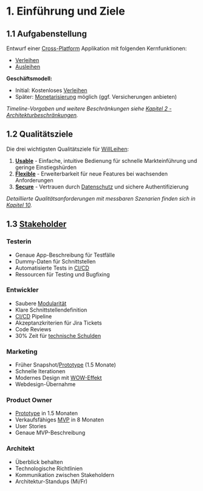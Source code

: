 # 1. Einführung und Ziele

## 1.1 Aufgabenstellung

Entwurf einer [Cross-Platform](12_glossary.md#cross-platform) Applikation mit folgenden Kernfunktionen:

- [Verleihen](12_glossary.md#verleihen)
- [Ausleihen](12_glossary.md#ausleihen)

**Geschäftsmodell:**
- Initial: Kostenloses [Verleihen](12_glossary.md#verleihen)
- Später: [Monetarisierung](12_glossary.md#monetarisierung) möglich (ggf. Versicherungen anbieten)

*Timeline-Vorgaben und weitere Beschränkungen siehe [Kapitel 2 - Architekturbeschränkungen](02_architecture_constraints.md).*

## 1.2 Qualitätsziele

Die drei wichtigsten Qualitätsziele für [WillLeihen](12_glossary.md#willleihen):

1. **[Usable](10_quality_requirements.md#usable)** - Einfache, intuitive Bedienung für schnelle Markteinführung und geringe Einstiegshürden
2. **[Flexible](10_quality_requirements.md#flexible)** - Erweiterbarkeit für neue Features bei wachsenden Anforderungen
3. **[Secure](10_quality_requirements.md#secure)** - Vertrauen durch [Datenschutz](12_glossary.md#datenschutz) und sichere Authentifizierung

*Detaillierte Qualitätsanforderungen mit messbaren Szenarien finden sich in [Kapitel 10](10_quality_requirements.md).*

## 1.3 [Stakeholder](12_glossary.md#stakeholder)

### Testerin
- Genaue App-Beschreibung für Testfälle
- Dummy-Daten für Schnittstellen
- Automatisierte Tests in [CI/CD](12_glossary.md#cicd)
- Ressourcen für Testing und Bugfixing

### Entwickler
- Saubere [Modularität](12_glossary.md#modularitaet)
- Klare Schnittstellendefinition
- [CI/CD](12_glossary.md#cicd) Pipeline
- Akzeptanzkriterien für Jira Tickets
- Code Reviews
- 30% Zeit für [technische Schulden](12_glossary.md#technische-schulden)

### Marketing
- Früher Snapshot/[Prototype](12_glossary.md#prototype) (1.5 Monate)
- Schnelle Iterationen
- Modernes Design mit [WOW-Effekt](12_glossary.md#wow-effekt)
- Webdesign-Übernahme

### Product Owner
- [Prototype](12_glossary.md#prototype) in 1.5 Monaten
- Verkaufsfähiges [MVP](12_glossary.md#mvp) in 8 Monaten
- User Stories
- Genaue MVP-Beschreibung

### Architekt
- Überblick behalten
- Technologische Richtlinien
- Kommunikation zwischen Stakeholdern
- Architektur-Standups (Mi/Fr)
